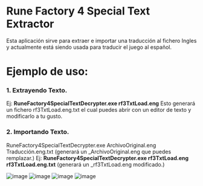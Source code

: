 # Rune Factory 4 Special Text Extractor
Esta aplicación sirve para extraer e importar una traducción al fichero Ingles y actualmente está siendo usada para traducir el juego al español.
# Ejemplo de uso:
### 1. Extrayendo Texto.
 Ej: **RuneFactory4SpecialTextDecrypter.exe rf3TxtLoad.eng**
Esto generará un fichero rf3TxtLoad.eng.txt el cual puedes abrir con un editor de texto y modificarlo a tu gusto.

### 2. Importando Texto.
RuneFactory4SpecialTextDecrypter.exe ArchivoOriginal.eng Traducción.eng.txt  (generará un _ArchivoOriginal.eng que puedes remplazar.)
 Ej: **RuneFactory4SpecialTextDecrypter.exe rf3TxtLoad.eng rf3TxtLoad.eng.txt** (generará un _rf3TxtLoad.eng modificado.)


![image](https://user-images.githubusercontent.com/17991404/140677005-9c677a98-76e9-47b5-8b67-680105437476.png)
![image](https://user-images.githubusercontent.com/17991404/140677039-1ad155a4-cc8d-49b0-86a3-ae8f65ab6c7f.png)
![image](https://user-images.githubusercontent.com/17991404/140677058-50635d4c-f8b5-47ac-92f3-c093aef4a710.png)
![image](https://user-images.githubusercontent.com/17991404/140677900-4cc57075-e165-4150-ad1f-fb3c4f114efa.png)

